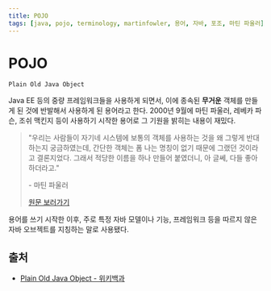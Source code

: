 ```yaml
---
title: POJO
tags: [java, pojo, terminology, martinfowler, 용어, 자바, 포조, 마틴 파울러]
---
```


# POJO

`Plain Old Java Object`

Java EE 등의 중량 프레임워크들을 사용하게 되면서, 이에 종속된 **무거운** 객체를 만들게 된 것에 반발해서 사용하게 된 용어라고 한다. 2000년 9월에 마틴 파울러, 레베카 파슨, 조쉬 맥킨지 등이 사용하기 시작한 용어로 그 기원을 밝히는 내용이 재밌다.

> "우리는 사람들이 자기네 시스템에 보통의 객체를 사용하는 것을 왜 그렇게 반대하는지 궁금하였는데, 간단한 객체는 폼 나는 명칭이 없기 때문에 그랬던 것이라고 결론지었다. 그래서 적당한 이름을 하나 만들어 붙였더니, 아 글쎄, 다들 좋아하더라고."
>
> \- 마틴 파울러
>
> [원문 보러가기](https://www.martinfowler.com/bliki/POJO.html)

용어를 쓰기 시작한 이후, 주로 특정 자바 모델이나 기능, 프레임워크 등을 따르지 않은 자바 오브젝트를 지칭하는 말로 사용됐다.

## 출처

- [Plain Old Java Object - 위키백과](https://ko.wikipedia.org/wiki/Plain_Old_Java_Object)